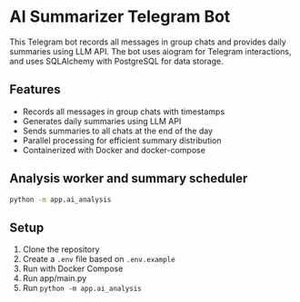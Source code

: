 # AI Summarizer Telegram Bot

This Telegram bot records all messages in group chats and provides daily summaries using LLM API. The bot uses aiogram for Telegram interactions, and uses SQLAlchemy with PostgreSQL for data storage.

## Features

- Records all messages in group chats with timestamps
- Generates daily summaries using LLM API
- Sends summaries to all chats at the end of the day
- Parallel processing for efficient summary distribution
- Containerized with Docker and docker-compose

## Analysis worker and summary scheduler

```bash
python -m app.ai_analysis
```

## Setup

1. Clone the repository
2. Create a `.env` file based on `.env.example`
3. Run with Docker Compose
4. Run app/main.py
5. Run `python -m app.ai_analysis`
